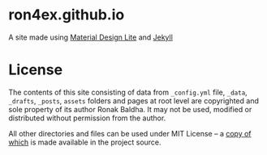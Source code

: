 # ron4ex.github.io
A site made using [Material Design Lite](https://getmdl.io/) and [Jekyll](https://jekyllrb.com/)

# License
The contents of this site consisting of data from `_config.yml` file, `_data`, `_drafts`, `_posts`, `assets` folders and pages at root level are copyrighted and sole property of its author Ronak Baldha. It may not be used, modified or distributed without permission from the author.

All other directories and files can be used under MIT License – a [copy of which](https://github.com/ron4ex/ron4ex.github.io/blob/master/LICENSE.txt) is made available in the project source.
